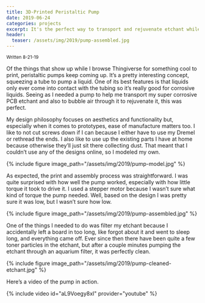 ```yaml
---
title: 3D-Printed Peristaltic Pump
date: 2019-06-24
categories: projects
excerpt: It's the perfect way to transport and rejuvenate etchant while being really easy to manufacture.
header:
  teaser: /assets/img/2019/pump-assembled.jpg
---
```


<sub>Written 8-21-19</sub>

Of the things that show up while I browse Thingiverse for something cool to print, peristaltic pumps keep coming up. It’s a pretty interesting concept, squeezing a tube to pump a liquid. One of its best features is that liquids only ever come into contact with the tubing so it’s really good for corrosive liquids. Seeing as I needed a pump to help me transport my super corrosive PCB etchant and also to bubble air through it to rejuvenate it, this was perfect.

My design philosophy focuses on aesthetics and functionality but, especially when it comes to prototypes, ease of manufacture matters too. I like to not cut screws down if I can because I either have to use my Dremel or rethread the ends. I also like to use up the existing parts I have at home because otherwise they’ll just sit there collecting dust. That meant that I couldn’t use any of the designs online, so I modeled my own.

{% include figure image_path="/assets/img/2019/pump-model.jpg" %}

As expected, the print and assembly process was straightforward. I was quite surprised with how well the pump worked, especially with how little torque it took to drive it. I used a stepper motor because I wasn’t sure what kind of torque the pump needed. Well, based on the design I was pretty sure it was low, but I wasn’t sure how low.

{% include figure image_path="/assets/img/2019/pump-assembled.jpg" %}

One of the things I needed to do was filter my etchant because I accidentally left a board in too long, like forgot about it and went to sleep long, and everything came off. Ever since then there have been quite a few toner particles in the etchant, but after a couple minutes pumping the etchant through an aquarium filter, it was perfectly clean.

{% include figure image_path="/assets/img/2019/pump-cleaned-etchant.jpg" %}

Here’s a video of the pump in action.

{% include video id="aL9Voegy8xI" provider="youtube" %}
